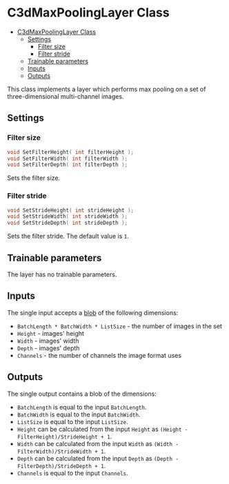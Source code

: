 # C3dMaxPoolingLayer Class

<!-- TOC -->

- [C3dMaxPoolingLayer Class](#c3dmaxpoolinglayer-class)
    - [Settings](#settings)
        - [Filter size](#filter-size)
        - [Filter stride](#filter-stride)
    - [Trainable parameters](#trainable-parameters)
    - [Inputs](#inputs)
    - [Outputs](#outputs)

<!-- /TOC -->

This class implements a layer which performs max pooling on a set of three-dimensional multi-channel images.

## Settings

### Filter size

```c++
void SetFilterHeight( int filterHeight );
void SetFilterWidth( int filterWidth );
void SetFilterDepth( int filterDepth );
```

Sets the filter size.

### Filter stride

```c++
void SetStrideHeight( int strideHeight );
void SetStrideWidth( int strideWidth );
void SetStrideDepth( int strideDepth );
```

Sets the filter stride. The default value is `1`.

## Trainable parameters

The layer has no trainable parameters.

## Inputs

The single input accepts a [blob](../DnnBlob.md) of the following dimensions:

- `BatchLength * BatchWidth * ListSize` - the number of images in the set
- `Height` - images' height
- `Width` - images' width
- `Depth` - images' depth
- `Channels` - the number of channels the image format uses

## Outputs

The single output contains a blob of the dimensions:

- `BatchLength` is equal to the input `BatchLength`.
- `BatchWidth` is equal to the input `BatchWidth`.
- `ListSize` is equal to the input `ListSize`.
- `Height` can be calculated from the input `Height` as
`(Height - FilterHeight)/StrideHeight + 1`.
- `Width` can be calculated from the input `Width` as
`(Width - FilterWidth)/StrideWidth + 1`.
- `Depth` can be calculated from the input `Depth` as
`(Depth - FilterDepth)/StrideDepth + 1`.
- `Channels` is equal to the input `Channels`.

